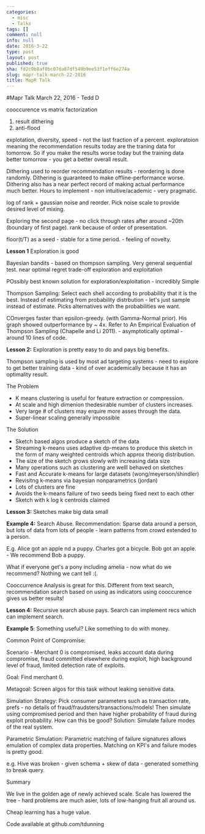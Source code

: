 ```yaml
---
categories:
  - misc
  - Talks
tags: []
comment: null
info: null
date: 2016-3-22
type: post
layout: post
published: true
sha: fd2c0b8af0bc07da07df549b9ee53f1eff6e274a
slug: mapr-talk-march-22-2016
title: MapR Talk
---
```

#Mapr Talk
March 22, 2016 - Tedd D

cooccurence vs matrix factorization

1. result dithering
2. anti-flood

explotation, diversity, speed - not the last fraction of a percent. 
exploratoion meaning the recommendation results today are the traning data for tomorrow. So if you make the results worse today but the training data better tomorrow - you get a better overall result. 

Dithering used to reorder recommendation results - reordering is done randomly.
Dithering is guaranteed to make offline-performance worse.
Dithering also has a near perfect record of making actual performance much better.
Hours to implement - non intuitive/academic - very pragmatic.

log of rank + gaussian noise and reorder. Pick noise scale to provide desired level of mixing.

Exploring the second page - no click through rates after around ~20th (boundary of first page). rank because of order of presentation.

floor(t/T) as a seed - stable for a time period.  - feeling of novelty.

**Lesson 1**  Exploration is good

Bayesian bandits - based on thompson sampling. Very general sequential test. near optimal regret trade-off exploration and exploitation

POssibly best known solution for exploration/exploitation - incredibly Simple

Thompson Sampling: Select each shell according to probability that it is the best. Instead of estimating from probability distrbution - let's just sample instead of estimate. Picks alternatives with the probabilities we want. 

COnverges faster than epsilon-greedy. (with Gamma-Normal prior). His graph showed outperformance by ~ 4x.  Refer to An Empirical Evaluation of Thompson Sampling (Chapelle and Li 2011). - asymptotically optimal - around 10 lines of code.


**Lesson 2:** Exploration is pretty easy to do and pays big benefits.

Thompson sampling is used by most ad targeting systems - need to explore to get better training data - kind of over academically because it has an optimality result.


The Problem
- K means clustering is useful for feature extraction or compression.
- At scale and high dimenion thedesirable number of clusters increases.
- Very large # of clusters may erquire more asses through the data.
- Super-linear scaling generally impossible

The Solution

- Sketch based algos produce a sketch of the data
- Streaming k-means uses adaptive dp-means to produce this sketch in the form of many weighted centroids which approx theorig distribution.
- The size of the sketch grows slowly with increasing data size
- Many operations such as clustering are welll behaved on sketches
- Fast and Accurate k-means for large datasets (wong/meyerson/shindler)
- Revisitng k-means via bayesian nonparametrics (jordan)
- Lots of clusters are fine
- Avoids the k-means failure of two seeds being fixed next to each other
- Sketch with k log k centroids claimed

**Lesson 3:** Sketches make big data small

**Example 4:** Search Abuse.
Recommendation: Sparse data around a person, but lots of data from lots of people - learn patterns from crowd extended to a person. 

E.g. Alice got an apple nd a puppy. Charles got a bicycle. Bob got an apple.  - We recommend Bob a puppy.

What if everyone get's a pony including amelia - now what do we recommend? Nothing we cant tell :(.

Cooccurrence Analysis  is great for this.  Different from text search, recommendation search based on using as indicators using cooccurence gives us better results! 

**Lesson 4:** Recursive search abuse pays. Search can implement recs which can implement search. 

**Example 5**: Something useful? Like something to do with money.

Common Point of Compromise:

Scenario - Merchant 0 is compromised, leaks account data during compromise, fraud committed elsewhere during exploit, high background level of fraud, limited detection rate of exploits.

Goal: Find merchant 0.

Metagoal: Screen algos for this task without leaking sensitive data.

Simulation Strategy: Pick consumer parameters such as transaction rate, prefs - no details of fraud/fraudsters/transactions/models! Then simulate using compromised period and then have higher probability of fraud during exploit probability. How can this be good? Solution: Simulate failure modes of the real system.

Parametric Simulation: Parametric matching of failure signatures allows emulation of complex data properties. Matching on KPI's and failure modes is pretty good.

e.g. Hive was broken - given schema  + skew of data - generated something to break query. 

Summary

We live in the golden age of newly achieved scale. Scale has lowered the tree - hard problems are much asier, lots of low-hanging fruit all around us.

Cheap learning has a huge value.

Code available at github.com/tdunning
